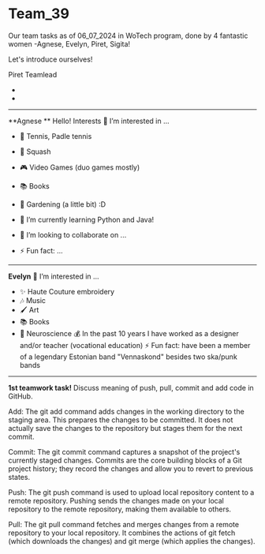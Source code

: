 # Team_39
Our team tasks as of 06_07_2024 in WoTech program, done by 4 fantastic women -Agnese, Evelyn, Piret, Sigita! 

Let's introduce ourselves!


Piret 
Teamlead



-
-
***
**Agnese **
Hello! 
Interests
👀 I’m interested in ...
- 🎾 Tennis, Padle tennis
- 🎾 Squash
- 🎮 Video Games (duo games mostly)
- 📚 Books
- 🌱 Gardening (a little bit) :D


- 🌱 I’m currently learning Python and Java! 
- 💞️ I’m looking to collaborate on ...
- ⚡ Fun fact: ...
***
**Evelyn**
👀 I’m interested in ...

- ✨ Haute Couture embroidery
- 🎶 Music
- 🖌️ Art
- 📚 Books
- 🧠 Neuroscience
💰 In the past 10 years I have worked as a designer and/or teacher (vocational education) 
⚡ Fun fact: have been a member of a legendary Estonian band "Vennaskond" besides two ska/punk bands

***

**1st teamwork task!**
Discuss meaning of push, pull, commit and add code in GitHub.


Add: The git add command adds changes in the working directory to the staging area. This prepares the changes to be committed. It does not actually save the changes to the repository but stages them for the next commit.

Commit: The git commit command captures a snapshot of the project's currently staged changes. Commits are the core building blocks of a Git project history; they record the changes and allow you to revert to previous states.

Push: The git push command is used to upload local repository content to a remote repository. Pushing sends the changes made on your local repository to the remote repository, making them available to others.

Pull: The git pull command fetches and merges changes from a remote repository to your local repository. It combines the actions of git fetch (which downloads the changes) and git merge (which applies the changes).
